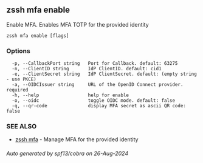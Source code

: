 ## zssh mfa enable

Enable MFA. Enables MFA TOTP for the provided identity

```
zssh mfa enable [flags]
```

### Options

```
  -p, --CallbackPort string   Port for Callback. default: 63275
  -n, --ClientID string       IdP ClientID. default: cid1
  -e, --ClientSecret string   IdP ClientSecret. default: (empty string - use PKCE)
  -a, --OIDCIssuer string     URL of the OpenID Connect provider. required
  -h, --help                  help for enable
  -o, --oidc                  toggle OIDC mode. default: false
  -q, --qr-code               display MFA secret as ascii QR code: false
```

### SEE ALSO

* [zssh mfa](../mfa.md)	 - Manage MFA for the provided identity

###### Auto generated by spf13/cobra on 26-Aug-2024
